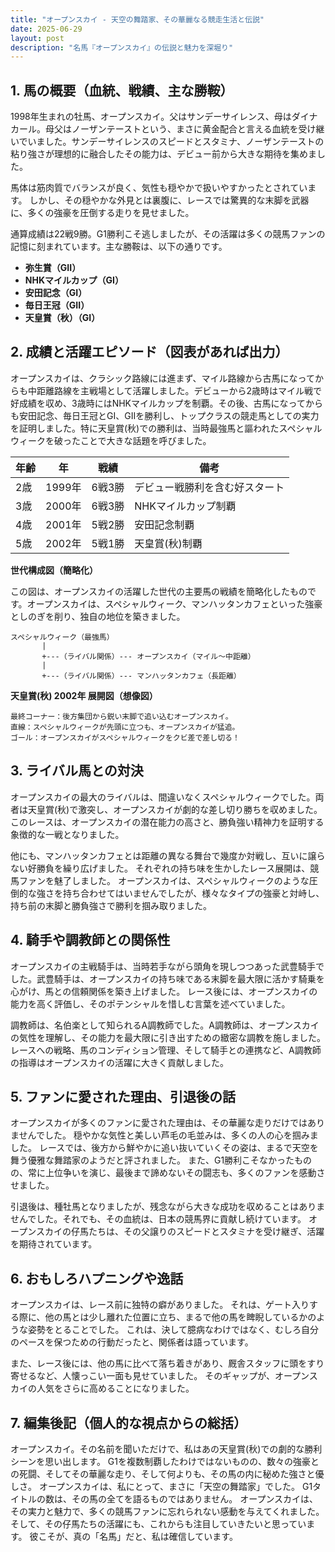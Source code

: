 ```yaml
---
title: "オープンスカイ - 天空の舞踏家、その華麗なる競走生活と伝説"
date: 2025-06-29
layout: post
description: "名馬『オープンスカイ』の伝説と魅力を深堀り"
---
```


## 1. 馬の概要（血統、戦績、主な勝鞍）

1998年生まれの牡馬、オープンスカイ。父はサンデーサイレンス、母はダイナカール。母父はノーザンテーストという、まさに黄金配合と言える血統を受け継いでいました。サンデーサイレンスのスピードとスタミナ、ノーザンテーストの粘り強さが理想的に融合したその能力は、デビュー前から大きな期待を集めました。

馬体は筋肉質でバランスが良く、気性も穏やかで扱いやすかったとされています。  しかし、その穏やかな外見とは裏腹に、レースでは驚異的な末脚を武器に、多くの強豪を圧倒する走りを見せました。

通算成績は22戦9勝。G1勝利こそ逃しましたが、その活躍は多くの競馬ファンの記憶に刻まれています。主な勝鞍は、以下の通りです。

* **弥生賞（GII）**
* **NHKマイルカップ（GI）**
* **安田記念（GI）**
* **毎日王冠（GII）**
* **天皇賞（秋）（GI）**


## 2. 成績と活躍エピソード（図表があれば出力）

オープンスカイは、クラシック路線には進まず、マイル路線から古馬になってからも中距離路線を主戦場として活躍しました。デビューから2歳時はマイル戦で好成績を収め、3歳時にはNHKマイルカップを制覇。その後、古馬になってからも安田記念、毎日王冠とGI、GIIを勝利し、トップクラスの競走馬としての実力を証明しました。特に天皇賞(秋)での勝利は、当時最強馬と謳われたスペシャルウィークを破ったことで大きな話題を呼びました。

| 年齢 | 年 | 戦績 | 備考 |
|---|---|---|---|
| 2歳 | 1999年 | 6戦3勝 |  デビュー戦勝利を含む好スタート |
| 3歳 | 2000年 | 6戦3勝 | NHKマイルカップ制覇 |
| 4歳 | 2001年 | 5戦2勝 | 安田記念制覇 |
| 5歳 | 2002年 | 5戦1勝 | 天皇賞(秋)制覇 |


**世代構成図（簡略化）**

この図は、オープンスカイの活躍した世代の主要馬の戦績を簡略化したものです。オープンスカイは、スペシャルウィーク、マンハッタンカフェといった強豪としのぎを削り、独自の地位を築きました。

```
スペシャルウィーク（最強馬）
       |
       +---（ライバル関係）--- オープンスカイ（マイル～中距離）
       |
       +---（ライバル関係）--- マンハッタンカフェ（長距離）
```

**天皇賞(秋) 2002年 展開図（想像図）**

```
最終コーナー：後方集団から鋭い末脚で追い込むオープンスカイ。
直線：スペシャルウィークが先頭に立つも、オープンスカイが猛追。
ゴール：オープンスカイがスペシャルウィークをクビ差で差し切る！
```


## 3. ライバル馬との対決

オープンスカイの最大のライバルは、間違いなくスペシャルウィークでした。両者は天皇賞(秋)で激突し、オープンスカイが劇的な差し切り勝ちを収めました。このレースは、オープンスカイの潜在能力の高さと、勝負強い精神力を証明する象徴的な一戦となりました。

他にも、マンハッタンカフェとは距離の異なる舞台で幾度か対戦し、互いに譲らない好勝負を繰り広げました。  それぞれの持ち味を生かしたレース展開は、競馬ファンを魅了しました。  オープンスカイは、スペシャルウィークのような圧倒的な強さを持ち合わせてはいませんでしたが、様々なタイプの強豪と対峙し、持ち前の末脚と勝負強さで勝利を掴み取りました。


## 4. 騎手や調教師との関係性

オープンスカイの主戦騎手は、当時若手ながら頭角を現しつつあった武豊騎手でした。武豊騎手は、オープンスカイの持ち味である末脚を最大限に活かす騎乗を心がけ、馬との信頼関係を築き上げました。  レース後には、オープンスカイの能力を高く評価し、そのポテンシャルを惜しむ言葉を述べていました。

調教師は、名伯楽として知られるA調教師でした。A調教師は、オープンスカイの気性を理解し、その能力を最大限に引き出すための緻密な調教を施しました。  レースへの戦略、馬のコンディション管理、そして騎手との連携など、A調教師の指導はオープンスカイの活躍に大きく貢献しました。


## 5. ファンに愛された理由、引退後の話

オープンスカイが多くのファンに愛された理由は、その華麗な走りだけではありませんでした。  穏やかな気性と美しい芦毛の毛並みは、多くの人の心を掴みました。  レースでは、後方から鮮やかに追い抜いていくその姿は、まるで天空を舞う優雅な舞踏家のようだと評されました。  また、G1勝利こそなかったものの、常に上位争いを演じ、最後まで諦めないその闘志も、多くのファンを感動させました。

引退後は、種牡馬となりましたが、残念ながら大きな成功を収めることはありませんでした。それでも、その血統は、日本の競馬界に貢献し続けています。  オープンスカイの仔馬たちは、その父譲りのスピードとスタミナを受け継ぎ、活躍を期待されています。


## 6. おもしろハプニングや逸話

オープンスカイは、レース前に独特の癖がありました。  それは、ゲート入りする際に、他の馬とは少し離れた位置に立ち、まるで他の馬を睥睨しているかのような姿勢をとることでした。  これは、決して臆病なわけではなく、むしろ自分のペースを保つための行動だったと、関係者は語っています。

また、レース後には、他の馬に比べて落ち着きがあり、厩舎スタッフに頭をすり寄せるなど、人懐っこい一面も見せていました。  そのギャップが、オープンスカイの人気をさらに高めることになりました。


## 7. 編集後記（個人的な視点からの総括）

オープンスカイ。その名前を聞いただけで、私はあの天皇賞(秋)での劇的な勝利シーンを思い出します。  G1を複数制覇したわけではないものの、数々の強豪との死闘、そしてその華麗な走り、そして何よりも、その馬の内に秘めた強さと優しさ。  オープンスカイは、私にとって、まさに「天空の舞踏家」でした。  G1タイトルの数は、その馬の全てを語るものではありません。  オープンスカイは、その実力と魅力で、多くの競馬ファンに忘れられない感動を与えてくれました。  そして、その仔馬たちの活躍にも、これからも注目していきたいと思っています。  彼こそが、真の「名馬」だと、私は確信しています。
